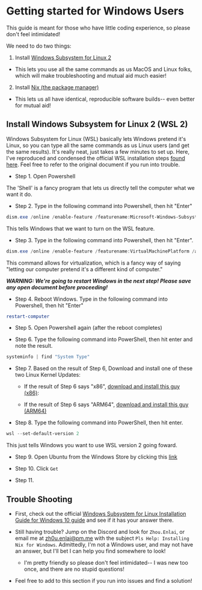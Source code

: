 # Getting started for Windows Users 

This guide is meant for those who have little coding experience, so please don't feel intimidated! 

We need to do two things:

1. Install [Windows Subsystem for Linux 2](https://docs.microsoft.com/en-us/windows/wsl/install-win10)

- This lets you use all the same commands as us MacOS and Linux folks, which will make troubleshooting and mutual aid much easier!

2. Install [Nix (the package manager)](https://nixos.org/)

- This lets us all have identical, reproducible software builds-- even better for mutual aid!

##  Install Windows Subsystem for Linux 2 (WSL 2)

Windows Subsystem for Linux (WSL) basically lets Windows pretend it's Linux, so you can type all the same commands as us Linux users (and get the same results). It's really neat, just takes a few minutes to set up. Here, I've reproduced and condensed the official WSL installation steps [found here](https://docs.microsoft.com/en-us/windows/wsl/install-win10). Feel free to refer to the original document if you run into trouble.



- Step 1. Open Powershell


The 'Shell' is a fancy program that lets us directly tell the computer what we want it do. 


- Step 2. Type in the following command into Powershell, then hit "Enter"

```PowerShell
dism.exe /online /enable-feature /featurename:Microsoft-Windows-Subsystem-Linux /all /norestart
```

This tells Windows that we want to turn on the WSL feature.


- Step 3. Type in the following command into Powershell, then hit "Enter".


```PowerShell
dism.exe /online /enable-feature /featurename:VirtualMachinePlatform /all /norestart
```

This command allows for virtualization, which is a fancy way of saying "letting our computer pretend it's a different kind of computer."

***WARNING: We're going to restart Windows in the next step! Please save any open document before proceeding!***

- Step 4. Reboot Windows. Type in the following command into Powershell, then hit "Enter" 

```PowerShell
restart-computer
```
 
- Step 5. Open Powershell again (after the reboot completes)

- Step 6. Type the following command into PowerShell, then hit enter and note the result.

```PowerShell
systeminfo | find "System Type"
```

- Step 7. Based on the result of Step 6, Download and install one of these two Linux Kernel Updates:


    - If the result of Step 6 says "x86", [download and install this guy (x86)](https://wslstorestorage.blob.core.windows.net/wslblob/wsl_update_x64.msi): 

    - If the result of Step 6 says "ARM64", [download and install this guy (ARM64)](https://wslstorestorage.blob.core.windows.net/wslblob/wsl_update_arm64.msi)



- Step 8. Type the following command into PowerShell, then hit enter.

```PowerShell
wsl --set-default-version 2
```

This just tells Windows you want to use WSL version 2 going foward.

- Step 9. Open Ubuntu from the Windows Store by clicking this [link](https://www.microsoft.com/en-us/p/ubuntu-1804-lts/9n9tngvndl3q?rtc=1#activetab=pivot:overviewtab)

- Step 10. Click `Get`

- Step 11. 



## Trouble Shooting

- First, check out the official [Windows Subsystem for Linux Installation Guide for Windows 10 guide](https://docs.microsoft.com/en-us/windows/wsl/install-win10) and see if it has your answer there.

- Still having trouble? Jump on the Discord and look for `Zhou.Enlai`, or email me at [zh0u.enlai@pm.me](mailto:zh0u.enlai@pm.me?subject=Pls%20Help%3A%20Troubleshooting%20Nix%20Install%20for%20Windows) with the subject `Pls Help: Installing Nix for Windows`. Admittedly, I'm not a Windows user, and may not have an answer, but I'll bet I can help you find somewhere to look! 

    - I'm pretty friendly so please don't feel intimidated-- I was new too once, and there are no stupid questions!

- Feel free to add to this section if you run into issues and find a solution!